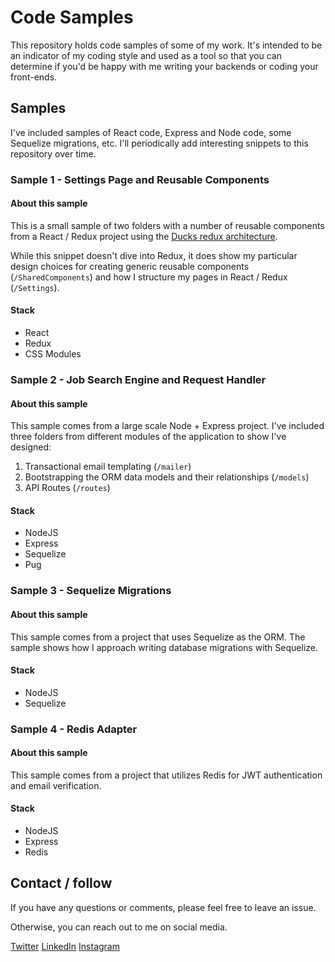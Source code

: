 # Code Samples

This repository holds code samples of some of my work. It's intended to be an indicator of my coding style and used as a tool so that you can determine if you'd be happy with me writing your backends or coding your front-ends.

## Samples

I've included samples of React code, Express and Node code, some Sequelize migrations, etc. 
I'll periodically add interesting snippets to this repository over time.

### Sample 1 - Settings Page and Reusable Components
#### About this sample
This is a small sample of two folders with a number of reusable components from a React / Redux project using the [Ducks redux architecture](https://medium.freecodecamp.org/scaling-your-redux-app-with-ducks-6115955638be?gi=59ac511d9de5).

While this snippet doesn't dive into Redux, it does show my particular design choices for creating generic reusable components (`/SharedComponents`) and how I structure my pages in React / Redux (`/Settings`).

#### Stack
- React
- Redux
- CSS Modules

### Sample 2 - Job Search Engine and Request Handler
#### About this sample

This sample comes from a large scale Node + Express project. I've included three folders from different modules of the application to show I've designed:

1. Transactional email templating (`/mailer`)
2. Bootstrapping the ORM data models and their relationships (`/models`)
3. API Routes (`/routes`)

#### Stack
- NodeJS
- Express
- Sequelize
- Pug

### Sample 3 - Sequelize Migrations
#### About this sample

This sample comes from a project that uses Sequelize as the ORM. The sample shows how I approach writing database migrations with Sequelize.

#### Stack
- NodeJS
- Sequelize

### Sample 4 - Redis Adapter
#### About this sample

This sample comes from a project that utilizes Redis for JWT authentication and email verification.

#### Stack
- NodeJS
- Express
- Redis

## Contact / follow

If you have any questions or comments, please feel free to leave an issue.

Otherwise, you can reach out to me on social media.

[Twitter](https://twitter.com/stemmlerjs)
[LinkedIn](https://www.linkedin.com/in/khalilstemmler/)
[Instagram](https://instagram.com/stemmlerjs)
